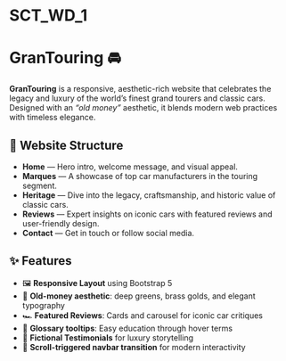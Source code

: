# SCT_WD_1
# GranTouring 🚘

**GranTouring** is a responsive, aesthetic-rich website that celebrates the legacy and luxury of the world’s finest grand tourers and classic cars. Designed with an *“old money”* aesthetic, it blends modern web practices with timeless elegance.

## 🧭 Website Structure

- **Home** — Hero intro, welcome message, and visual appeal.
- **Marques** — A showcase of top car manufacturers in the touring segment.
- **Heritage** — Dive into the legacy, craftsmanship, and historic value of classic cars.
- **Reviews** — Expert insights on iconic cars with featured reviews and user-friendly design.
- **Contact** — Get in touch or follow social media.

## ✨ Features

- 🖼️ **Responsive Layout** using Bootstrap 5
- 🎩 **Old-money aesthetic**: deep greens, brass golds, and elegant typography
- 🏎️ **Featured Reviews**: Cards and carousel for iconic car critiques
- 🧠 **Glossary tooltips**: Easy education through hover terms
- 💬 **Fictional Testimonials** for luxury storytelling
- 🌙 **Scroll-triggered navbar transition** for modern interactivity



